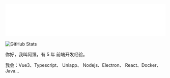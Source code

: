 <img src="./hi.svg" width="880" height="100">

![GitHub Stats](https://github-readme-stats.vercel.app/api?username=chengazhen&show_icons=true&bg_color=30,7539e9,4bd87f,f35f41,173bea&title_color=fff&text_color=fff&icon_color=fff&hide_border=true&count_private=true&include_all_commits=true&custom_title=📊%20GitHub%20Statistics&card_width=880&line_height=30&border_radius=12&hide_rank=false&ring_color=fff)

你好，我叫阿臻，有 5 年 前端开发经验。

我会：Vue3、Typescript、 Uniapp、 Nodejs、Electron、 React、Docker、Java...

